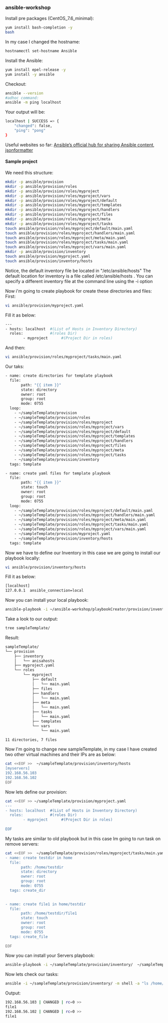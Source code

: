 ### ansible-workshop

Install pre packages (CentOS_7.6_minimal):
```bash
yum install bash-completion -y
bash
```
In my case I changed the hostname:
```bash
hostnamectl set-hostname Ansible
```
Install the Ansible:
```bash
yum install epel-release -y
yum install -y ansible
```
Checkout:
```bash
ansible --version
#adhoc command:
ansible -m ping localhost
```
Your output will be:
```bash
localhost | SUCCESS => {
    "changed": false,
    "ping": "pong"
}
```
Useful websites so far: [Ansible’s official hub for sharing Ansible content](https://galaxy.ansible.com/), [jsonformatter](https://jsonformatter.curiousconcept.com)

#### Sample project
We need this structure:
```bash
mkdir -p ansible/provision
mkdir -p ansible/provision/roles
mkdir -p ansible/provision/roles/myproject
mkdir -p ansible/provision/roles/myproject/vars
mkdir -p ansible/provision/roles/myproject/default
mkdir -p ansible/provision/roles/myproject/templates
mkdir -p ansible/provision/roles/myproject/handlers
mkdir -p ansible/provision/roles/myproject/files
mkdir -p ansible/provision/roles/myproject/meta
mkdir -p ansible/provision/roles/myproject/tasks
touch ansible/provision/roles/myproject/default/main.yaml
touch ansible/provision/roles/myproject/handlers/main.yaml
touch ansible/provision/roles/myproject/meta/main.yaml
touch ansible/provision/roles/myproject/tasks/main.yaml
touch ansible/provision/roles/myproject/vars/main.yaml
mkdir -p ansible/provision/inventory
touch ansible/provision/myproject.yaml
touch ansible/provision/inventory/hosts

```
Notice, the default inventory file be located in "/etc/ansible/hosts"
The default location for inventory is a file called /etc/ansible/hosts . You can specify a different inventory file at the command line using the -i <path> option

Now i'm going to create playbook for create these directories and files:
First:
```bash
vi ansible/provision/myproject.yaml
```
Fill it as below:
```bash
---
- hosts: localhost  #(List of Hosts in Inventory Directory)
  roles:            #(roles Dir)
        - myproject      #(Project Dir in roles)
```
And then:
```bash
vi ansible/provision/roles/myproject/tasks/main.yaml
```
Our taks:
```bash
- name: create directories for template playbook
  file:
       path: "{{ item }}"
       state: directory
       owner: root
       group: root
       mode: 0755
  loop:
    - ~/sampleTemplate/provision
    - ~/sampleTemplate/provision/roles
    - ~/sampleTemplate/provision/roles/myproject
    - ~/sampleTemplate/provision/roles/myproject/vars
    - ~/sampleTemplate/provision/roles/myproject/default
    - ~/sampleTemplate/provision/roles/myproject/templates
    - ~/sampleTemplate/provision/roles/myproject/handlers
    - ~/sampleTemplate/provision/roles/myproject/files
    - ~/sampleTemplate/provision/roles/myproject/meta
    - ~/sampleTemplate/provision/roles/myproject/tasks
    - ~/sampleTemplate/provision/inventory
  tags: template

- name: create yaml files for template playbook
  file:
       path: "{{ item }}"
       state: touch
       owner: root
       group: root
       mode: 0755
  loop:
    - ~/sampleTemplate/provision/roles/myproject/default/main.yaml
    - ~/sampleTemplate/provision/roles/myproject/handlers/main.yaml
    - ~/sampleTemplate/provision/roles/myproject/meta/main.yaml
    - ~/sampleTemplate/provision/roles/myproject/tasks/main.yaml
    - ~/sampleTemplate/provision/roles/myproject/vars/main.yaml
    - ~/sampleTemplate/provision/myproject.yaml
    - ~/sampleTemplate/provision/inventory/hosts
  tags: template
```
  

Now we have to define our Inventory in this case we are going to install our playbook locally:
```bash
vi ansible/provision/inventory/hosts
```
Fill it as below:
```bash
[localhost]
127.0.0.1  ansible_connection=local
```

Now you can install your local playbook:
```bash
ansible-playbook -i ~/ansible-workshop/playbookCreator/provision/inventory  ~/ansible-workshop/playbookCreator/provision/myproject.yaml
```
Take a look to our output:
```bash
tree sampleTemplate/
```
Result:
```bash
sampleTemplate/
└── provision
    ├── inventory
    │   └── anisahosts
    ├── myproject.yaml
    └── roles
        └── myproject
            ├── default
            │   └── main.yaml
            ├── files
            ├── handlers
            │   └── main.yaml
            ├── meta
            │   └── main.yaml
            ├── tasks
            │   └── main.yaml
            ├── templates
            └── vars
                └── main.yaml

11 directories, 7 files

```

Now I'm going to change new sampleTemplate, in my case I have created two other virtual machines and their IPs are as below:
```bash
cat <<EOF >>  ~/sampleTemplate/provision/inventory/hosts
[myservers]
192.168.56.103
192.168.56.102
EOF
```
Now lets define our provision:
```bash
cat <<EOF >> ~/sampleTemplate/provision/myproject.yaml
---
- hosts: localhost  #(List of Hosts in Inventory Directory)
  roles:            #(roles Dir)
        - myproject      #(Project Dir in roles)
		
EOF	
```


My tasks are similar to old playbook but in this case Im going to run task on remove servers:
```bash
cat <<EOF >>  ~/sampleTemplate/provision/roles/myproject/tasks/main.yaml
- name: create testdir in home
  file:
       path: /home/testdir
       state: directory
       owner: root
       group: root
       mode: 0755
  tags: create_dir
  

- name: create file1 in home/testdir
  file:
       path: /home/testdir/file1
       state: touch
       owner: root
       group: root
       mode: 0755
  tags: create_file
  
EOF
```

Now you can install your Servers playbook:
```bash
ansible-playbook -i ~/sampleTemplate/provision/inventory/  ~/sampleTemplate/provision/myproject.yaml
```
Now lets check our tasks:
```bash
ansible -i ~/sampleTemplate/provision/inventory/ -m shell -a "ls /home/testdir" myservers
```
Output:
```bash
192.168.56.103 | CHANGED | rc=0 >>
file1
192.168.56.102 | CHANGED | rc=0 >>
file1
```
